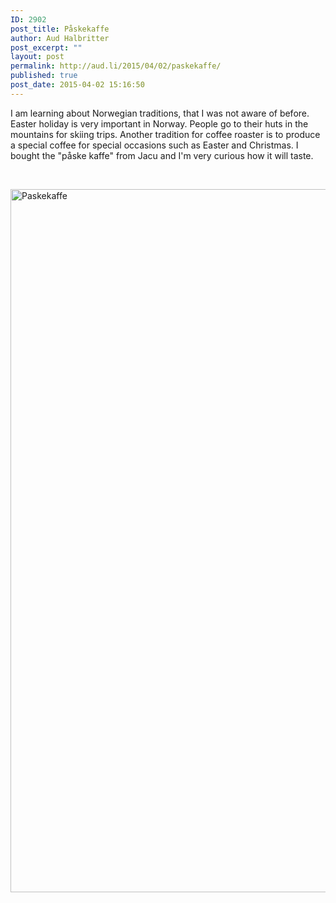 ```yaml
---
ID: 2902
post_title: Påskekaffe
author: Aud Halbritter
post_excerpt: ""
layout: post
permalink: http://aud.li/2015/04/02/paskekaffe/
published: true
post_date: 2015-04-02 15:16:50
---
```

I am learning about Norwegian traditions, that I was not aware of before. Easter holiday is very important in Norway. People go to their huts in the mountains for skiing trips. Another tradition for coffee roaster is to produce a special coffee for special occasions such as Easter and Christmas. I bought the "påske kaffe" from Jacu and I'm very curious how it will taste.

&nbsp;

<a href="http://aud.li/wp-content/uploads/2015/04/Paskekaffe.jpg"><img class="alignnone size-full wp-image-2919" src="http://aud.li/wp-content/uploads/2015/04/Paskekaffe.jpg" alt="Paskekaffe" width="1500" height="1125" /></a>

&nbsp;